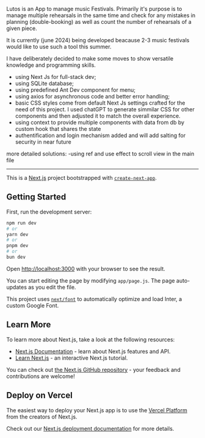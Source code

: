 Lutos is an App to manage music Festivals. Primarily it's purpose is to manage multiple rehearsals in the same time and check for any mistakes in planning (double-booking) 
as well as count the number of rehearsals of a given piece.

It is currently (june 2024) being developed beacause 2-3 music festivals would like to use such a tool this summer.

I have deliberately decided to make some moves to show versatile knowledge and programming skills.
- using Next Js for full-stack dev;
- using SQLite database;
- using predefined Ant Dev component for menu;
- using axios for asynchronous code and better error handling;
- basic CSS styles come from default Next Js settings crafted for the need of this project. I used chatGPT to generate simmilar CSS for other components and then adjusted it to match the overall experience.
- using context to provide multiple components with data from db by custom hook that shares the state
- authentification and login mechanism added and will add salting for security in near future

more detailed solutions:
-using ref and use effect to scroll view in the main file


*****************************

This is a [Next.js](https://nextjs.org/) project bootstrapped with [`create-next-app`](https://github.com/vercel/next.js/tree/canary/packages/create-next-app).

## Getting Started

First, run the development server:

```bash
npm run dev
# or
yarn dev
# or
pnpm dev
# or
bun dev
```

Open [http://localhost:3000](http://localhost:3000) with your browser to see the result.

You can start editing the page by modifying `app/page.js`. The page auto-updates as you edit the file.

This project uses [`next/font`](https://nextjs.org/docs/basic-features/font-optimization) to automatically optimize and load Inter, a custom Google Font.

## Learn More

To learn more about Next.js, take a look at the following resources:

- [Next.js Documentation](https://nextjs.org/docs) - learn about Next.js features and API.
- [Learn Next.js](https://nextjs.org/learn) - an interactive Next.js tutorial.

You can check out [the Next.js GitHub repository](https://github.com/vercel/next.js/) - your feedback and contributions are welcome!

## Deploy on Vercel

The easiest way to deploy your Next.js app is to use the [Vercel Platform](https://vercel.com/new?utm_medium=default-template&filter=next.js&utm_source=create-next-app&utm_campaign=create-next-app-readme) from the creators of Next.js.

Check out our [Next.js deployment documentation](https://nextjs.org/docs/deployment) for more details.
